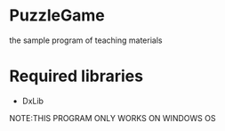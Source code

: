 # PuzzleGame
the sample program of teaching materials

# Required libraries
* DxLib

NOTE:THIS PROGRAM ONLY WORKS ON WINDOWS OS
